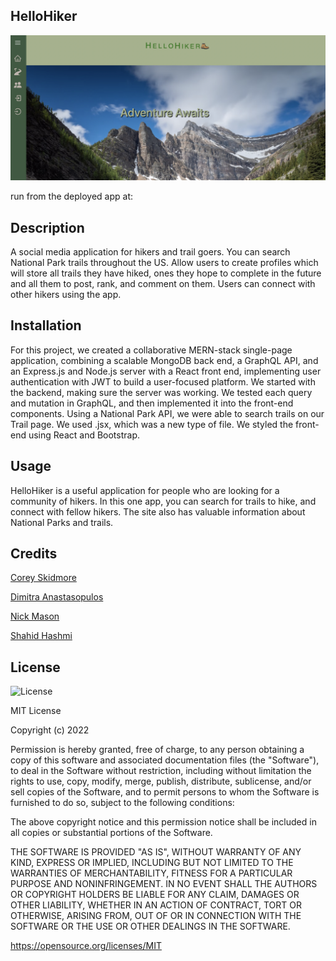 ## HelloHiker

![img](client/src/Images/homepage.png)

run from the deployed app at:  

## Description
A social media application for hikers and trail goers. You can search National Park trails throughout the US.  Allow users to create profiles which will store all trails they have hiked, ones they hope to complete in the future and all them to post, rank, and comment on them. Users can connect with other hikers using the app. 

## Installation
For this project, we created a collaborative MERN-stack single-page application, combining a scalable MongoDB back end, a GraphQL API, and an Express.js and Node.js server with a React front end, implementing user authentication with JWT to build a user-focused platform. We started with the backend, making sure the server was working. We tested each query and mutation in GraphQL, and then implemented it into the front-end components. Using a National Park API, we were able to search trails on our Trail page. We used .jsx, which was a new type of file. We styled the front-end using React and Bootstrap. 

## Usage
HelloHiker is a useful application for people who are looking for a community of hikers. In this one app, you can search for trails to hike, and connect with fellow hikers. The site also has valuable information about National Parks and trails.

## Credits  
<p><a href="https://github.com/skidmoreco">Corey Skidmore</a></p>
<p><a href="https://github.com/dimitra-anasta">Dimitra Anastasopulos</a></p>
<p><a href="https://github.com/Nickmason01">Nick Mason</a></p>
<p><a href="https://github.com/ShahidHashmi1">Shahid Hashmi</a></p>

## License
![License](https://img.shields.io/badge/License-MIT-yellow.svg)

MIT License

Copyright (c) 2022

Permission is hereby granted, free of charge, to any person obtaining a copy of this software and associated documentation files (the "Software"), to deal in the Software without restriction, including without limitation the rights to use, copy, modify, merge, publish, distribute, sublicense, and/or sell copies of the Software, and to permit persons to whom the Software is furnished to do so, subject to the following conditions:

The above copyright notice and this permission notice shall be included in all copies or substantial portions of the Software.

THE SOFTWARE IS PROVIDED "AS IS", WITHOUT WARRANTY OF ANY KIND, EXPRESS OR IMPLIED, INCLUDING BUT NOT LIMITED TO THE WARRANTIES OF MERCHANTABILITY, FITNESS FOR A PARTICULAR PURPOSE AND NONINFRINGEMENT. IN NO EVENT SHALL THE AUTHORS OR COPYRIGHT HOLDERS BE LIABLE FOR ANY CLAIM, DAMAGES OR OTHER LIABILITY, WHETHER IN AN ACTION OF CONTRACT, TORT OR OTHERWISE, ARISING FROM, OUT OF OR IN CONNECTION WITH THE SOFTWARE OR THE USE OR OTHER DEALINGS IN THE SOFTWARE.

https://opensource.org/licenses/MIT
